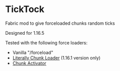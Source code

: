 # TickTock
Fabric mod to give forceloaded chunks random ticks

Designed for 1.16.5

Tested with the following force loaders:
 - Vanilla "/forceload"
 - [Literally Chunk Loader](https://www.curseforge.com/minecraft/mc-mods/literally-chunk-loader) (1.16.1 version only)
 - [Chunk Activator](https://www.curseforge.com/minecraft/mc-mods/chunk-activator)
